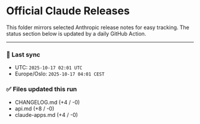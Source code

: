 # Official Claude Releases

This folder mirrors selected Anthropic release notes for easy tracking.
The status section below is updated by a daily GitHub Action.


---

<!-- sync-status:start -->

### 🔄 Last sync
- UTC: `2025-10-17 02:01 UTC`
- Europe/Oslo: `2025-10-17 04:01 CEST`

### ✅ Files updated this run

- CHANGELOG.md (+4 / -0)
- api.md (+8 / -0)
- claude-apps.md (+4 / -0)<!-- sync-status:end -->

























































